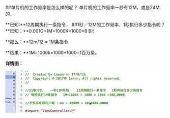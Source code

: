##单片机的工作频率是怎么样的呢？
单片机的工作频率一秒有12M，或是24M的，

**已知:**12周期执行一条指令，
##1秒／12M的工作频率，1秒执行多少指令呢？
**已知：**0.001G=1M=1000K=1000*8 Bit

**那么：**12m/12 = 1M条指令

**结果：**1M=1000k=1000*1000=1百万条。

**详情图：**

![](/assets/Snip20170914_1.png)